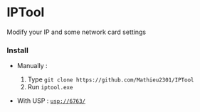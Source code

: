 # IPTool
Modify your IP and some network card settings

### Install
 
- Manually :
  1. Type `git clone https://github.com/Mathieu2301/IPTool`
  2. Run `iptool.exe`
  
- With USP : [`usp://6763/`](usp://6763/)
